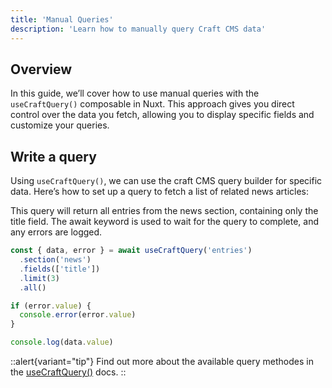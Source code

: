 ```yaml
---
title: 'Manual Queries'
description: 'Learn how to manually query Craft CMS data'
---
```


## Overview

In this guide, we’ll cover how to use manual queries with the `useCraftQuery()` composable in Nuxt. 
This approach gives you direct control over the data you fetch, allowing you to display specific fields and customize your queries.

## Write a query

Using `useCraftQuery()`, we can use the craft CMS query builder for specific data. Here’s how to set up a query to fetch a list of related news articles:

This query will return all entries from the news section, containing only the title field. 
The await keyword is used to wait for the query to complete, and any errors are logged.

```ts
const { data, error } = await useCraftQuery('entries')
  .section('news')
  .fields(['title'])
  .limit(3)
  .all()

if (error.value) {
  console.error(error.value)
}

console.log(data.value)
```

::alert{variant="tip"}
  Find out more about the available query methodes in the [useCraftQuery()](/libraries/nuxt-craftcms/composables/use-craft-query) docs.
::
